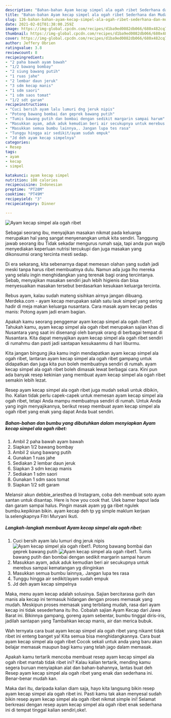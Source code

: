 ```yaml
---
description: "Bahan-bahan Ayam kecap simpel ala ogah ribet Sederhana dan Mudah Dibuat"
title: "Bahan-bahan Ayam kecap simpel ala ogah ribet Sederhana dan Mudah Dibuat"
slug: 126-bahan-bahan-ayam-kecap-simpel-ala-ogah-ribet-sederhana-dan-mudah-dibuat
date: 2021-02-01T01:38:00.259Z
image: https://img-global.cpcdn.com/recipes/d1ba9ed0082db066/680x482cq70/ayam-kecap-simpel-ala-ogah-ribet-foto-resep-utama.jpg
thumbnail: https://img-global.cpcdn.com/recipes/d1ba9ed0082db066/680x482cq70/ayam-kecap-simpel-ala-ogah-ribet-foto-resep-utama.jpg
cover: https://img-global.cpcdn.com/recipes/d1ba9ed0082db066/680x482cq70/ayam-kecap-simpel-ala-ogah-ribet-foto-resep-utama.jpg
author: Jeffery Obrien
ratingvalue: 3.8
reviewcount: 8
recipeingredient:
- "2 paha bawah ayam bawah"
- "1/2 bawang bombay"
- "2 siung bawang putih"
- "1 ruas jahe"
- "2 lembar daun jeruk"
- "3 sdm kecap manis"
- "1 sdm saori"
- "1 sdm saos tomat"
- "1/2 sdt garam"
recipeinstructions:
- "Cuci bersih ayam lalu lumuri dng jeruk nipis"
- "Potong bawang bombai dan geprek bawang putih"
- "Tumis bawang putih dan bombai dengan sedikit margarin sampai harum"
- "Masukkan ayam, aduk aduk kemudian beri air secukupnya untuk merebus sampai kematangan yg diinginkan"
- "Masukkan semua bumbu lainnya,. Jangan lupa tes rasa"
- "Tunggu hingga air sedikit/ayam sudah empuk"
- "Jd deh ayam kecap simpelnya"
categories:
- Resep
tags:
- ayam
- kecap
- simpel

katakunci: ayam kecap simpel 
nutrition: 108 calories
recipecuisine: Indonesian
preptime: "PT28M"
cooktime: "PT49M"
recipeyield: "3"
recipecategory: Dinner

---
```



![Ayam kecap simpel ala ogah ribet](https://img-global.cpcdn.com/recipes/d1ba9ed0082db066/680x482cq70/ayam-kecap-simpel-ala-ogah-ribet-foto-resep-utama.jpg)

Sebagai seorang ibu, menyajikan masakan nikmat pada keluarga merupakan hal yang sangat menyenangkan untuk kita sendiri. Tanggung jawab seorang ibu Tidak sekadar mengurus rumah saja, tapi anda pun wajib menyediakan keperluan nutrisi tercukupi dan juga masakan yang dikonsumsi orang tercinta mesti sedap.

Di era  sekarang, kita sebenarnya dapat memesan olahan yang sudah jadi meski tanpa harus ribet membuatnya dulu. Namun ada juga lho mereka yang selalu ingin menghidangkan yang terenak bagi orang tercintanya. Sebab, menyajikan masakan sendiri jauh lebih higienis dan bisa menyesuaikan masakan tersebut berdasarkan kesukaan keluarga tercinta. 

Rebus ayam, kalau sudah mateng sisihkan airnya jangan dibuang. Merdeka.com - ayam kecap merupakan salah satu lauk simpel yang sering hadir di meja makan keluarga nusantara. Cara masak ayam kecap pedas manis: Potong ayam jadi enam bagian.

Apakah kamu seorang penggemar ayam kecap simpel ala ogah ribet?. Tahukah kamu, ayam kecap simpel ala ogah ribet merupakan sajian khas di Nusantara yang saat ini disenangi oleh banyak orang di berbagai tempat di Nusantara. Kita dapat menyajikan ayam kecap simpel ala ogah ribet sendiri di rumahmu dan pasti jadi santapan kesukaanmu di hari liburmu.

Kita jangan bingung jika kamu ingin mendapatkan ayam kecap simpel ala ogah ribet, lantaran ayam kecap simpel ala ogah ribet gampang untuk didapatkan dan juga kita pun boleh membuatnya sendiri di rumah. ayam kecap simpel ala ogah ribet boleh dimasak lewat berbagai cara. Kini pun ada banyak resep kekinian yang membuat ayam kecap simpel ala ogah ribet semakin lebih lezat.

Resep ayam kecap simpel ala ogah ribet juga mudah sekali untuk dibikin, lho. Kalian tidak perlu capek-capek untuk memesan ayam kecap simpel ala ogah ribet, tetapi Anda mampu membuatnya sendiri di rumah. Untuk Anda yang ingin menyajikannya, berikut resep membuat ayam kecap simpel ala ogah ribet yang enak yang dapat Anda buat sendiri.

<!--inarticleads1-->

##### Bahan-bahan dan bumbu yang dibutuhkan dalam menyiapkan Ayam kecap simpel ala ogah ribet:

1. Ambil 2 paha bawah ayam bawah
1. Siapkan 1/2 bawang bombay
1. Ambil 2 siung bawang putih
1. Gunakan 1 ruas jahe
1. Sediakan 2 lembar daun jeruk
1. Siapkan 3 sdm kecap manis
1. Sediakan 1 sdm saori
1. Gunakan 1 sdm saos tomat
1. Siapkan 1/2 sdt garam


Melansir akun debbie_ariesthea di Instagram, coba deh membuat soto ayam santan untuk disantap. Here is how you cook that. Ulek bamer baput lada dan garam sampai halus. Pingin masak ayam yg ga ribet ngulek bumbu.kepikiran bikin. ayam kecap deh tp yg simple maklum kerjaan la.selengkapnya Fitri Muryani Ikuti. 

<!--inarticleads2-->

##### Langkah-langkah membuat Ayam kecap simpel ala ogah ribet:

1. Cuci bersih ayam lalu lumuri dng jeruk nipis
<img src="https://img-global.cpcdn.com/steps/6d637275aac55514/160x128cq70/ayam-kecap-simpel-ala-ogah-ribet-langkah-memasak-1-foto.jpg" alt="Ayam kecap simpel ala ogah ribet">1. Potong bawang bombai dan geprek bawang putih
<img src="https://img-global.cpcdn.com/steps/1137c3e19058df35/160x128cq70/ayam-kecap-simpel-ala-ogah-ribet-langkah-memasak-2-foto.jpg" alt="Ayam kecap simpel ala ogah ribet">1. Tumis bawang putih dan bombai dengan sedikit margarin sampai harum
1. Masukkan ayam, aduk aduk kemudian beri air secukupnya untuk merebus sampai kematangan yg diinginkan
1. Masukkan semua bumbu lainnya,. Jangan lupa tes rasa
1. Tunggu hingga air sedikit/ayam sudah empuk
1. Jd deh ayam kecap simpelnya


Maka, menu ayam kecap adalah solusinya. Sajian bercitarasa gurih dan manis ala kecap ini termasuk hidangan dengan proses memasak yang mudah. Meskipun proses memasak yang terbilang mudah, rasa dari ayam kecap ini tidak sesederhana itu lho. Cobalah sajian Ayam Kecap dari Jawa Barat ini. Bikinnya gampang, goreng ayam sebentar, bumbu tinggal diris-iris, jadilah santapan yang Tambahkan kecap manis, air dan merica bubuk. 

Wah ternyata cara buat ayam kecap simpel ala ogah ribet yang nikamt tidak ribet ini enteng banget ya! Kita semua bisa menghidangkannya. Cara buat ayam kecap simpel ala ogah ribet Cocok sekali untuk anda yang baru akan belajar memasak maupun bagi kamu yang telah jago dalam memasak.

Apakah kamu tertarik mencoba membuat resep ayam kecap simpel ala ogah ribet mantab tidak ribet ini? Kalau kalian tertarik, mending kamu segera buruan menyiapkan alat dan bahan-bahannya, lantas buat deh Resep ayam kecap simpel ala ogah ribet yang enak dan sederhana ini. Benar-benar mudah kan. 

Maka dari itu, daripada kalian diam saja, hayo kita langsung bikin resep ayam kecap simpel ala ogah ribet ini. Pasti kamu tak akan menyesal sudah bikin resep ayam kecap simpel ala ogah ribet nikmat simple ini! Selamat berkreasi dengan resep ayam kecap simpel ala ogah ribet enak sederhana ini di tempat tinggal kalian sendiri,oke!.


